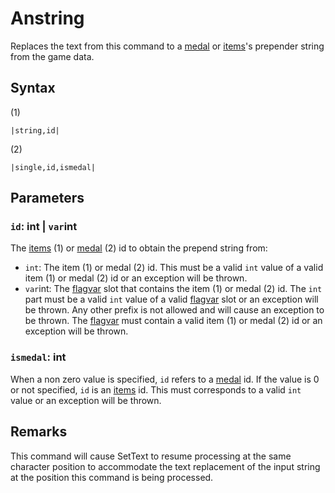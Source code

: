 # Anstring

Replaces the text from this command to a [medal](../../../Enums%20and%20IDs/Medal.md) or [items](../../../Enums%20and%20IDs/Items.md)'s prepender string from the game data.

## Syntax

(1)

````
|string,id|
````

(2)

````
|single,id,ismedal|
````

## Parameters

### `id`:  int | `var`int

The [items](../../../Enums%20and%20IDs/Items.md) (1) or [medal](../../../Enums%20and%20IDs/Medal.md) (2) id to obtain the prepend string from:

* `int`: The item (1) or medal (2) id. This must be a valid `int` value of a valid item (1) or medal (2) id or an exception will be thrown.
* `var`int: The [flagvar](../../../Flags%20arrays/flagvar.md) slot that contains the item (1) or medal (2) id. The `int` part must be a valid `int` value of a valid [flagvar](../../../Flags%20arrays/flagvar.md) slot or an exception will be thrown. Any other prefix is not allowed and will cause an exception to be thrown. The [flagvar](../../../Flags%20arrays/flagvar.md) must contain a valid item (1) or medal (2) id or an exception will be thrown.

### `ismedal`: int

When a non zero value is specified, `id` refers to a [medal](../../../Enums%20and%20IDs/Medal.md) id. If the value is 0 or not specified, `id` is an [items](../../../Enums%20and%20IDs/Items.md) id. This must corresponds to a valid `int` value or an exception will be thrown.

## Remarks

This command will cause SetText to resume processing at the same character position to accommodate the text replacement of the input string at the position this command is being processed.
